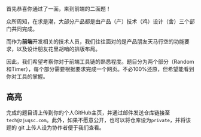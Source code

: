 首先恭喜你通过了一面，来到前端的二面题！

众所周知，在求是潮，大部分产品都是由产品（产）技术（鸡）设计（舍）三个部门共同完成。

而作为**前端**开发相关的技术人员，我们往往面对的是产品朋友天马行空的功能要求，以及设计朋友花里胡哨的排版布局。

因此，我们希望考察你对于前端工具链的熟悉程度。题目分为两个部分（Random和Timer），每个部分需要根据要求完成一个网页。不必100%还原，但希望能看到你对工具的掌握。

## 高亮

完成的题目请上传到你的个人GitHub主页，并通过邮件发送仓库链接至`tech@zjuqsc.com`。此外，如果不愿意公开，也可以将仓库设为`private`，并将该题的 git 上传人设为协作者便于我们查看。
